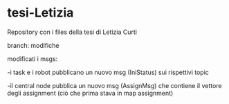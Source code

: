 # tesi-Letizia
Repository con i files della tesi di Letizia Curti

branch: modifiche


modificati i msgs:

-i task e i robot pubblicano un nuovo msg (IniStatus) sui rispettivi topic

-il central node pubblica un nuovo msg (AssignMsg) che contiene il vettore degli assignment (ciò che prima stava in map assignment)
